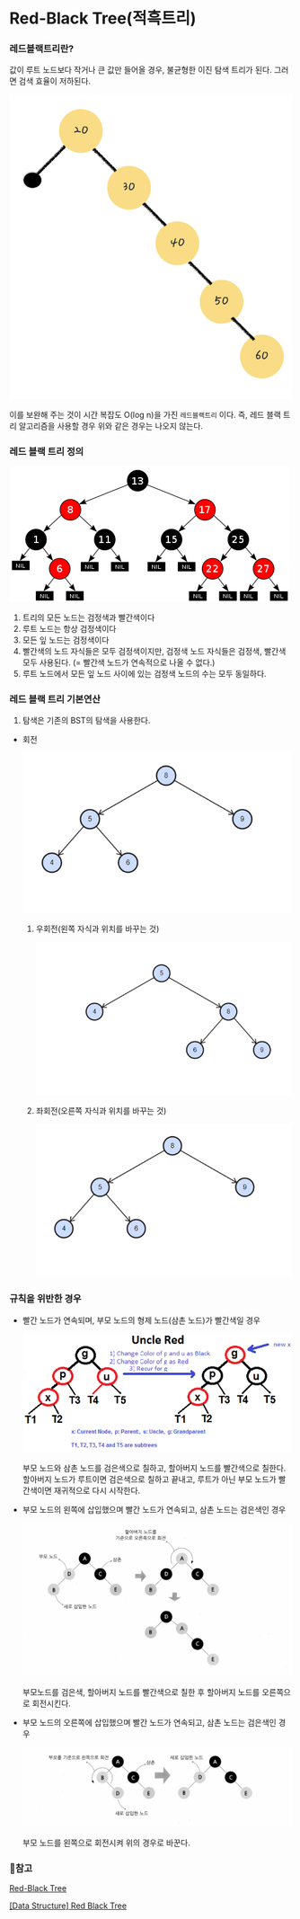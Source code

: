 # Red-Black Tree(적흑트리)

### 레드블랙트리란?

값이 루트 노드보다 작거나 큰 값만 들어올 경우, 불균형한 이진 탐색 트리가 된다. 그러면 검색 효율이 저하된다.

![Red-Black%20Tree(%E1%84%8C%E1%85%A5%E1%86%A8%E1%84%92%E1%85%B3%E1%86%A8%E1%84%90%E1%85%B3%E1%84%85%E1%85%B5)%20a36bdec34a2b4716893cda19e9709b52/Untitled.png](https://github.com/Butterfly-effect-19/Study_for_Beginner/blob/main/image/redblack(1).png)

이를 보완해 주는 것이 시간 복잡도 O(log n)을 가진 `레드블랙트리` 이다. 즉, 레드 블랙 트리 알고리즘을 사용할 경우 위와 같은 경우는 나오지 않는다.

### 레드 블랙 트리 정의

![Red-Black%20Tree(%E1%84%8C%E1%85%A5%E1%86%A8%E1%84%92%E1%85%B3%E1%86%A8%E1%84%90%E1%85%B3%E1%84%85%E1%85%B5)%20a36bdec34a2b4716893cda19e9709b52/Untitled%201.png](https://github.com/Butterfly-effect-19/Study_for_Beginner/blob/main/image/redblack(2).png)

1. 트리의 모든 노드는 검정색과 빨간색이다
2. 루트 노드는 항상 검정색이다
3. 모든 잎 노드는 검정색이다
4. 빨간색의 노드 자식들은 모두 검정색이지만, 검정색 노드 자식들은 검정색, 빨간색 모두 사용된다. (= 빨간색 노드가 연속적으로 나올 수 없다.)
5. 루트 노드에서 모든 잎 노드 사이에 있는 검정색 노드의 수는 모두 동일하다.

### 레드 블랙 트리 기본연산

1. 탐색은 기존의 BST의 탐색을 사용한다.
- 회전

    ![회전](https://github.com/Butterfly-effect-19/Study_for_Beginner/blob/main/image/redblack(3).png)

    1. 우회전(왼쪽 자식과 위치를 바꾸는 것)

        ![Red-Black%20Tree(%E1%84%8C%E1%85%A5%E1%86%A8%E1%84%92%E1%85%B3%E1%86%A8%E1%84%90%E1%85%B3%E1%84%85%E1%85%B5)%20a36bdec34a2b4716893cda19e9709b52/Untitled%203.png](https://github.com/Butterfly-effect-19/Study_for_Beginner/blob/main/image/redblack(4).png)

    2. 좌회전(오른쪽 자식과 위치를 바꾸는 것)

        ![Red-Black%20Tree(%E1%84%8C%E1%85%A5%E1%86%A8%E1%84%92%E1%85%B3%E1%86%A8%E1%84%90%E1%85%B3%E1%84%85%E1%85%B5)%20a36bdec34a2b4716893cda19e9709b52/Untitled%204.png](https://github.com/Butterfly-effect-19/Study_for_Beginner/blob/main/image/redblack(5).png)

### 규칙을 위반한 경우

- 빨간 노드가 연속되며, 부모 노드의 형제 노드(삼촌 노드)가 빨간색일 경우

    ![Red-Black%20Tree(%E1%84%8C%E1%85%A5%E1%86%A8%E1%84%92%E1%85%B3%E1%86%A8%E1%84%90%E1%85%B3%E1%84%85%E1%85%B5)%20a36bdec34a2b4716893cda19e9709b52/Untitled%205.png](https://github.com/Butterfly-effect-19/Study_for_Beginner/blob/main/image/redblack(6).png)

    부모 노드와 삼촌 노드를 검은색으로 칠하고, 할아버지 노드를 빨간색으로 칠한다. 할아버지 노드가 루트이면 검은색으로 칠하고 끝내고, 루트가 아닌 부모 노드가 빨간색이면 재귀적으로 다시 시작한다.

- 부모 노드의 왼쪽에 삽입했으며 빨간 노드가 연속되고, 삼촌 노드는 검은색인 경우

    ![Red-Black%20Tree(%E1%84%8C%E1%85%A5%E1%86%A8%E1%84%92%E1%85%B3%E1%86%A8%E1%84%90%E1%85%B3%E1%84%85%E1%85%B5)%20a36bdec34a2b4716893cda19e9709b52/Untitled%206.png](https://github.com/Butterfly-effect-19/Study_for_Beginner/blob/main/image/redblack(7).png)

    부모노드를 검은색, 할아버지 노드를 빨간색으로 칠한 후 할아버지 노드를 오른쪽으로 회전시킨다.

- 부모 노드의 오른쪽에 삽입했으며 빨간 노드가 연속되고, 삼촌 노드는 검은색인 경우

    ![Red-Black%20Tree(%E1%84%8C%E1%85%A5%E1%86%A8%E1%84%92%E1%85%B3%E1%86%A8%E1%84%90%E1%85%B3%E1%84%85%E1%85%B5)%20a36bdec34a2b4716893cda19e9709b52/Untitled%207.png](https://github.com/Butterfly-effect-19/Study_for_Beginner/blob/main/image/redblack(8).png)

    부모 노드를 왼쪽으로 회전시켜 위의 경우로 바꾼다.

### 🔗참고

[Red-Black Tree](https://velog.io/@main_door/%EB%A0%88%EB%93%9C%EB%B8%94%EB%9E%99%ED%8A%B8%EB%A6%AC)

[[Data Structure] Red Black Tree](https://dad-rock.tistory.com/355)
